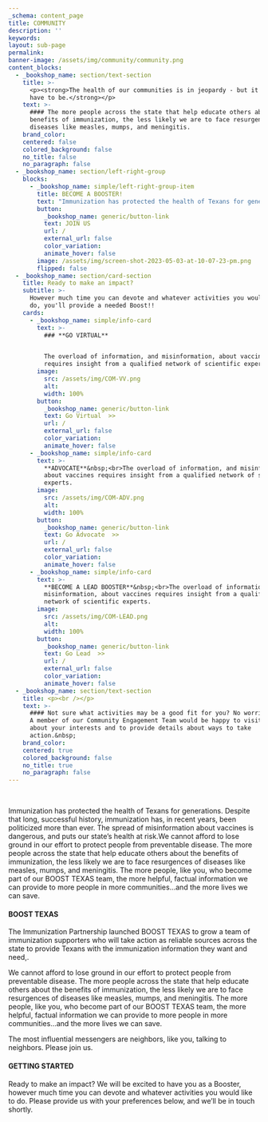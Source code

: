 ```yaml
---
_schema: content_page
title: COMMUNITY
description: ''
keywords:
layout: sub-page
permalink:
banner-image: /assets/img/community/community.png
content_blocks:
  - _bookshop_name: section/text-section
    title: >-
      <p><strong>The health of our communities is in jeopardy - but it doesn’t
      have to be.</strong></p>
    text: >-
      #### The more people across the state that help educate others about the
      benefits of immunization, the less likely we are to face resurgences of
      diseases like measles, mumps, and meningitis.
    brand_color:
    centered: false
    colored_background: false
    no_title: false
    no_paragraph: false
  - _bookshop_name: section/left-right-group
    blocks:
      - _bookshop_name: simple/left-right-group-item
        title: BECOME A BOOSTER!
        text: "Immunization has protected the health of Texans for generations.  Despite that long, successful history, immunization has, in recent years, been politicized more than ever.  The spread of misinformation about vaccines is dangerous, and puts our state’s health at risk.\_ <br> <br>We cannot afford to lose ground in our fight to protect Texans from preventable disease.  The more people, like you, who become part of our <strong> BOOST TEXAS team </strong> , the more helpful, factual information we can provide to more people in more communities… and the more lives we can save."
        button:
          _bookshop_name: generic/button-link
          text: JOIN US
          url: /
          external_url: false
          color_variation:
          animate_hover: false
        image: /assets/img/screen-shot-2023-05-03-at-10-07-23-pm.png
        flipped: false
  - _bookshop_name: section/card-section
    title: Ready to make an impact?
    subtitle: >-
      However much time you can devote and whatever activities you would like to
      do, you'll provide a needed Boost!! 
    cards:
      - _bookshop_name: simple/info-card
        text: >-
          ### **GO VIRTUAL**


          The overload of information, and misinformation, about vaccines
          requires insight from a qualified network of scientific experts.
        image:
          src: /assets/img/COM-VV.png
          alt:
          width: 100%
        button:
          _bookshop_name: generic/button-link
          text: Go Virtual  >>
          url: /
          external_url: false
          color_variation:
          animate_hover: false
      - _bookshop_name: simple/info-card
        text: >-
          **ADVOCATE**&nbsp;<br>The overload of information, and misinformation,
          about vaccines requires insight from a qualified network of scientific
          experts.
        image:
          src: /assets/img/COM-ADV.png
          alt:
          width: 100%
        button:
          _bookshop_name: generic/button-link
          text: Go Advocate  >>
          url: /
          external_url: false
          color_variation:
          animate_hover: false
      - _bookshop_name: simple/info-card
        text: >-
          **BECOME A LEAD BOOSTER**&nbsp;<br>The overload of information, and
          misinformation, about vaccines requires insight from a qualified
          network of scientific experts.
        image:
          src: /assets/img/COM-LEAD.png
          alt:
          width: 100%
        button:
          _bookshop_name: generic/button-link
          text: Go Lead  >>
          url: /
          external_url: false
          color_variation:
          animate_hover: false
  - _bookshop_name: section/text-section
    title: <p><br />​​​</p>
    text: >-
      #### Not sure what activities may be a good fit for you? No worries!&nbsp;
      A member of our Community Engagement Team would be happy to visit with you
      about your interests and to provide details about ways to take
      action.&nbsp;
    brand_color:
    centered: true
    colored_background: false
    no_title: true
    no_paragraph: false
---
```

<div class="text-center"> </div>

Immunization has protected the health of Texans for generations. Despite that long, successful history, immunization has, in recent years, been politicized more than ever. The spread of misinformation about vaccines is dangerous, and puts our state’s health at risk.We cannot afford to lose ground in our effort to protect people from preventable disease. The more people across the state that help educate others about the benefits of immunization, the less likely we are to face resurgences of diseases like measles, mumps, and meningitis. The more people, like you, who become part of our BOOST TEXAS team, the more helpful, factual information we can provide to more people in more communities…and the more lives we can save.

#### **BOOST TEXAS**

The Immunization Partnership launched BOOST TEXAS to grow a team of immunization supporters who will take action as reliable sources across the state to provide Texans with the immunization information they want and need,.

We cannot afford to lose ground in our effort to protect people from preventable disease. The more people across the state that help educate others about the benefits of immunization, the less likely we are to face resurgences of diseases like measles, mumps, and meningitis. The more people, like you, who become part of our BOOST TEXAS team, the more helpful, factual information we can provide to more people in more communities…and the more lives we can save.

The most influential messengers are neighbors, like you, talking to neighbors. Please join us.

#### **GETTING STARTED**

​​​​​​Ready to make an impact? We will be excited to have you as a Booster, however much time you can devote and whatever activities you would like to do. Please provide us with your preferences below, and we’ll be in touch shortly.

<div class="cms-embed" data-cms-embed="PGRpdiBpZD0iRENEcktvVE9MVSI+CiAgICA8c2NyaXB0IHR5cGU9InRleHQvamF2YXNjcmlwdCIgc3JjPSJodHRwczovL2RlZmF1bHQuc2Fsc2FsYWJzLm9yZy9hcGkvd2lkZ2V0L3RlbXBsYXRlLzk2M2ZjN2ViLTE4MDctNDM4Yi04NDEwLTJlMTM4YzI4OThjOS8/dElkPURDRHJLb1RPTFUiID48L3NjcmlwdD4KPC9kaXY+"><div id="DCDrKoTOLU"><script type="text/javascript" src="https://default.salsalabs.org/api/widget/template/963fc7eb-1807-438b-8410-2e138c2898c9/?tId=DCDrKoTOLU"></script></div></div>
